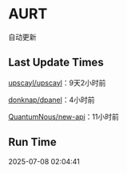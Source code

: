 # AURT

自动更新


## Last Update Times

[upscayl/upscayl](https://github.com/upscayl/upscayl)：9天2小时前

[donknap/dpanel](https://github.com/donknap/dpanel)：4小时前

[QuantumNous/new-api](https://github.com/QuantumNous/new-api)：11小时前


## Run Time
2025-07-08 02:04:41
